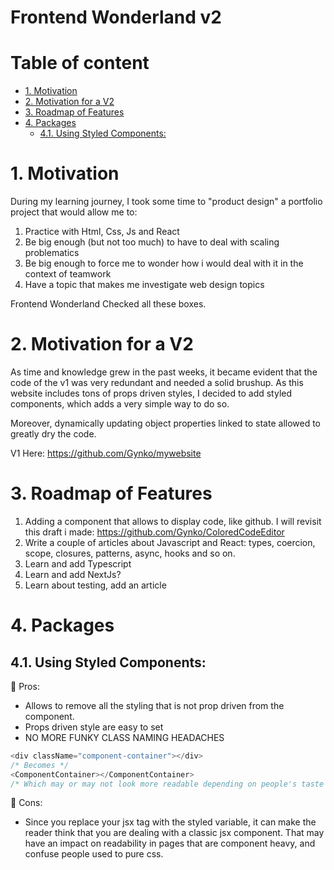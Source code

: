 # Frontend Wonderland v2 <!-- omit in toc -->

# Table of content <!-- omit in toc -->

- [1. Motivation](#1-motivation)
- [2. Motivation for a V2](#2-motivation-for-a-v2)
- [3. Roadmap of Features](#3-roadmap-of-features)
- [4. Packages](#4-packages)
  - [4.1. Using Styled Components:](#41-using-styled-components)

# 1. Motivation

During my learning journey, I took some time to "product design" a portfolio project that would allow me to:

1. Practice with Html, Css, Js and React
2. Be big enough (but not too much) to have to deal with scaling problematics
3. Be big enough to force me to wonder how i would deal with it in the context of teamwork
4. Have a topic that makes me investigate web design topics

Frontend Wonderland Checked all these boxes.

# 2. Motivation for a V2

As time and knowledge grew in the past weeks, it became evident that the code of the v1 was very redundant and needed a solid brushup.
As this website includes tons of props driven styles, I decided to add styled components, which adds a very simple way to do so.

Moreover, dynamically updating object properties linked to state allowed to greatly dry the code.

V1 Here: https://github.com/Gynko/mywebsite

# 3. Roadmap of Features

1. Adding a component that allows to display code, like github. I will revisit this draft i made: https://github.com/Gynko/ColoredCodeEditor
2. Write a couple of articles about Javascript and React: types, coercion, scope, closures, patterns, async, hooks and so on.
3. Learn and add Typescript
4. Learn and add NextJs?
5. Learn about testing, add an article

# 4. Packages

## 4.1. Using Styled Components:

🥰 Pros:

- Allows to remove all the styling that is not prop driven from the component.
- Props driven style are easy to set
- NO MORE FUNKY CLASS NAMING HEADACHES

```javascript
<div className="component-container"></div>
/* Becomes */
<ComponentContainer></ComponentContainer>
/* Which may or may not look more readable depending on people's taste and habits :) */
```

🤕 Cons:

- Since you replace your jsx tag with the styled variable, it can make the reader think that you are dealing with a classic jsx component. That may have an impact on readability in pages that are component heavy, and confuse people used to pure css.
